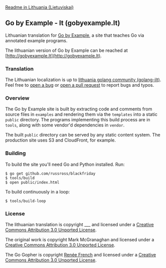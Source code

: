 [Readme in Lithuania (Lietuviskai)](https://github.com/golanglt/gobyexample-lt/blob/master/README-lt.md)

## Go by Example - lt (gobyexample.lt)

Lithuanian translation for [Go by Example](https://gobyexample.com),
a site that teaches Go via annotated example programs.

The lithuanian version of Go by Example can be reached at 
[http://gobyexample.lt](http://gobyexample.lt).

### Translation

The Lithuanian localization is up to [lithuania golang community (golang-ilt)](http://golanglt.github.io).
Feel free to [open a bug](https://github.com/golanglt/gobyexample-lt/issues) or [open a pull request](https://github.com/golanglt/gobyexample-lt/pulls) to report bugs and typos.

### Overview

The Go by Example site is built by extracting code and
comments from source files in `examples` and rendering
them via the `templates` into a static `public`
directory. The programs implementing this build process
are in `tools`, along with some vendor'd dependencies
in `vendor`.

The built `public` directory can be served by any
static content system. The production site uses S3 and
CloudFront, for example.

### Building

To build the site you'll need Go and Python installed. Run:

```console
$ go get github.com/russross/blackfriday
$ tools/build
$ open public/index.html
```

To build continuously in a loop:

```console
$ tools/build-loop
```

### License

The lithuanian translation is copyright ___ and licensed under a
[Creative Commons Attribution 3.0 Unported License](http://creativecommons.org/licenses/by/3.0/).

The original work is copyright Mark McGranaghan and licensed under a
[Creative Commons Attribution 3.0 Unported License](http://creativecommons.org/licenses/by/3.0/).

The Go Gopher is copyright [Renée French](http://reneefrench.blogspot.com/) and licensed under a
[Creative Commons Attribution 3.0 Unported License](http://creativecommons.org/licenses/by/3.0/).
